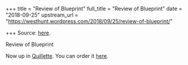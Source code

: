 +++
title = "Review of Blueprint"
full_title = "Review of Blueprint"
date = "2018-09-25"
upstream_url = "https://westhunt.wordpress.com/2018/09/25/review-of-blueprint/"

+++
Source: [here](https://westhunt.wordpress.com/2018/09/25/review-of-blueprint/).

Review of Blueprint

Now up in
[Quillette](https://quillette.com/2018/09/25/forget-nature-versus-nurture-nature-has-won/).
You can order it
[here](https://www.amazon.com/gp/product/0262039168/ref=as_li_tl?ie=UTF8&tag=the10000yeaex-20&camp=1789&creative=9325&linkCode=as2&creativeASIN=0262039168&linkId=5691f9b599b482ba0fe8121ee0a8da9b).
